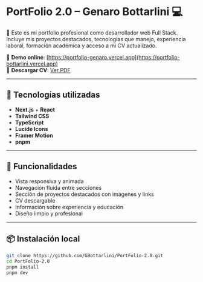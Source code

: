 # PortFolio 2.0 – Genaro Bottarlini 💻

🎯 Este es mi portfolio profesional como desarrollador web Full Stack. Incluye mis proyectos destacados, tecnologías que manejo, experiencia laboral, formación académica y acceso a mi CV actualizado.

🔗 **Demo online**: [https://portfolio-genaro.vercel.app](https://portfolio-bottarlini.vercel.app)  
📄 **Descargar CV**: [Ver PDF](https:/portfolio-bottarlini.vercel.app/BOTTARLNI-GENARO-CV.pdf)

---

## 🚀 Tecnologías utilizadas

- **Next.js** + **React**
- **Tailwind CSS**
- **TypeScript**
- **Lucide Icons**
- **Framer Motion**
- **pnpm**

---

## 🧩 Funcionalidades

- Vista responsiva y animada
- Navegación fluida entre secciones
- Sección de proyectos destacados con imágenes y links
- CV descargable
- Información sobre experiencia y educación
- Diseño limpio y profesional

---

## 📦 Instalación local

```bash
git clone https://github.com/GBottarlini/PortFolio-2.0.git
cd PortFolio-2.0
pnpm install
pnpm dev
